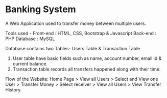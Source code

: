 # Banking System
A Web Application used to transfer money between multiple users.  

Tools used - 
Front-end : HTML, CSS, Bootstrap & Javascript 
Back-end : PHP 
Database : MySQL   

Database contains two Tables- Users Table & Transaction Table 
1. User table have basic fields such as name, account number, email id & current balance. 
2. Transaction table records all transfers happened along with their time.  

Flow of the Website: Home Page > View all Users > Select and View one User > Transfer Money > Select receiver > View all Users > View Transfer History.
